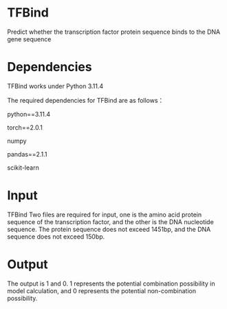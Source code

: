 # TFBind
Predict whether the transcription factor protein sequence binds to the DNA gene sequence

# Dependencies

TFBind works under Python 3.11.4

The required dependencies for TFBind are as follows：

python==3.11.4

torch==2.0.1

numpy

pandas==2.1.1

scikit-learn

# Input
TFBind Two files are required for input, one is the amino acid protein sequence of the transcription factor, and the other is the DNA nucleotide sequence. The protein sequence does not exceed 1451bp, and the DNA sequence does not exceed 150bp.

# Output

The output is 1 and 0. 1 represents the potential combination possibility in model calculation, and 0 represents the potential non-combination possibility.


